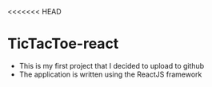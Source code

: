 <<<<<<< HEAD
# TicTacToe-react

- This is my first project that I decided to upload to github
- The application is written using the ReactJS framework